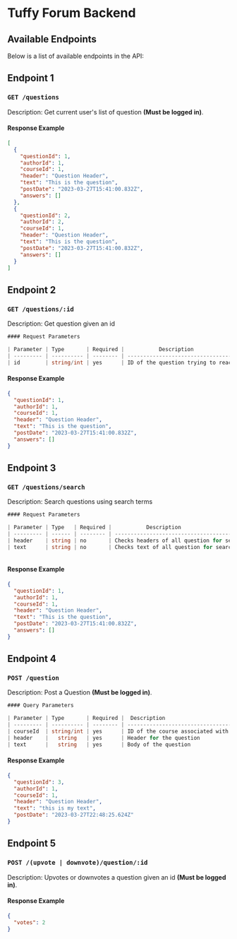 # Tuffy Forum Backend

## Available Endpoints

Below is a list of available endpoints in the API:

## Endpoint 1

### `GET /questions`

Description: Get current user's list of question **(Must be logged in)**.

#### Response Example

```json
[
  {
    "questionId": 1,
    "authorId": 1,
    "courseId": 1,
    "header": "Question Header",
    "text": "This is the question",
    "postDate": "2023-03-27T15:41:00.832Z",
    "answers": []
  },
  {
    "questionId": 2,
    "authorId": 2,
    "courseId": 1,
    "header": "Question Header",
    "text": "This is the question",
    "postDate": "2023-03-27T15:41:00.832Z",
    "answers": []
  }
]
```

## Endpoint 2

### `GET /questions/:id`

Description: Get question given an id

```csharp
#### Request Parameters

| Parameter | Type       | Required |           Description              |
| --------- | ---------- | -------- | ---------------------------------- |
| id        | string/int | yes      | ID of the question trying to reach |


```

#### Response Example

```json
{
  "questionId": 1,
  "authorId": 1,
  "courseId": 1,
  "header": "Question Header",
  "text": "This is the question",
  "postDate": "2023-03-27T15:41:00.832Z",
  "answers": []
}
```

## Endpoint 3

### `GET /questions/search`

Description: Search questions using search terms

```csharp
#### Request Parameters

| Parameter | Type   | Required |           Description                          |
| --------- | ------ | -------- | ---------------------------------------------- |
| header    | string | no       | Checks headers of all question for search term |
| text      | string | no       | Checks text of all question for search term    |



```

#### Response Example

```json
{
  "questionId": 1,
  "authorId": 1,
  "courseId": 1,
  "header": "Question Header",
  "text": "This is the question",
  "postDate": "2023-03-27T15:41:00.832Z",
  "answers": []
}
```

## Endpoint 4

### `POST /question`

Description: Post a Question **(Must be logged in)**.

```csharp
#### Query Parameters

| Parameter | Type       | Required |  Description                              |
| --------- | ---------- | -------- | ----------------------------------------- |
| courseId  | string/int | yes      | ID of the course associated with question |
| header    |   string   | yes      | Header for the question                   |
| text      |   string   | yes      | Body of the question                      |
```

#### Response Example

```json
{
  "questionId": 3,
  "authorId": 1,
  "courseId": 1,
  "header": "Question Header",
  "text": "this is my text",
  "postDate": "2023-03-27T22:48:25.624Z"
}
```

## Endpoint 5

### `POST /(upvote | downvote)/question/:id`

Description: Upvotes or downvotes a question given an id **(Must be logged in)**.

#### Response Example

```json
{
  "votes": 2
}
```
